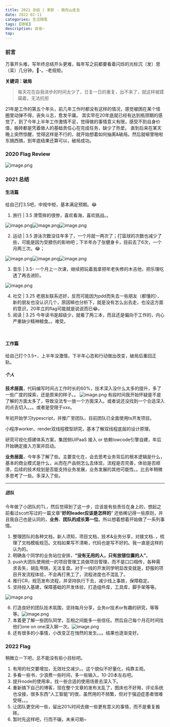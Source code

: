 ```yaml
---
title: 2021 总结 | 来影 - 我向山走去
date: 2022-02-11
categories: 生活随笔
tags: [随笔]
description: 自省~
top:
---
```


### 前言
万事开头难，写年终总结开头更难，每年写之前都要看着闪烁的光标沉（发）思（呆）几分钟。🐶-。-老规矩。

**关键词：破局**
> 每天花在自我进步的时间太少了，日复一日的重复，出不来了，就这样被蹂躏着，无法抗拒

<!-- more -->

21年是工作的第五个年头，前几年工作时都没有这样的情况，感觉被困在某个怪圈里动弹不得，丧失斗志，愈发平庸。
其实早在20年底就已经有达到瓶颈期的感觉了，到了今年上半年工作激情不足，觉得做的事情意义有限，感受不到自身价值，搬砖都是凭着做人的基础责任心在完成任务，缺少了热爱。
直到后来在某天晚上突然惊醒，觉得这样是不行的，就开始想着如何抽离&破局。然后就噼里啪啦东搞西搞，到年底结果还算可以，破局成功。
​

### 2020 Flag Review
![image.png](https://blog-1256757196.cos.ap-nanjing.myqcloud.com/1644481640490-5e76e8d8-80dd-4145-a072-1ac6d7f45be4.png)

### 2021 总结
#### 生活篇
给自己打3.5吧，中规中矩，基本满足预期。😂

1. 旅行 | 3.5 滑雪摔的很惨，喜欢看海，喜欢挑战。。

![image.png](https://blog-1256757196.cos.ap-nanjing.myqcloud.com/1644482481965-612bedc9-9ca0-4fd8-a0e5-d2d6af8b2f3a.png)![image.png](https://blog-1256757196.cos.ap-nanjing.myqcloud.com/1644482530529-cf0a38ea-0b38-4eb1-8d0c-6d49c90d4ec7.png)![image.png](https://blog-1256757196.cos.ap-nanjing.myqcloud.com/1644482707162-0a6c966d-6dfb-4c7a-8c3e-dcbe5e3f0b42.png)


2. 运动 | 3.5 游泳次数没往年多了，一个月就一两次了；打篮球的次数也减少了些，可能是因为受膝伤的影响吧；下半年办了张健身卡，目前去了6次，一个月两三次。😂；

![image.png](https://blog-1256757196.cos.ap-nanjing.myqcloud.com/1644483157909-636f9e76-f541-446a-bbc5-0ab76a5cd85e.png)![image.png](https://blog-1256757196.cos.ap-nanjing.myqcloud.com/1644483141982-94281a39-60b6-47f4-9722-48e81eaca8f4.png)![image.png](https://blog-1256757196.cos.ap-nanjing.myqcloud.com/1644483196297-beb47abb-1ff3-4891-9e93-6097c463e0b2.png)


3. 音乐 | 3.5- 一个月上一次课，继续把玩着我拿把年老失修的木吉他，把乐理吃透了再去进阶。

![image.png](https://blog-1256757196.cos.ap-nanjing.myqcloud.com/1644483469706-0da243f4-c9b7-4696-882b-5f5e6e9833c9.png)


4. 社交 | 3.25 老朋友联系还好，反而可能因为pdd而失去一些朋友（都懂的），新的朋友也没认识几个，原因嘛也分析下，就是没有怎么出去走，也没这方面的意识，20年立的flag可能就是说说而已😂。
4. 阅读 | 3.25 今年读书是超级少，就看了两三本，而且还是偏向于工作的，内心严重缺少精神粮食。。难受。

​

#### 工作篇
给自己打个3.5+，上半年没激情，下半年心态和行动做出改变，破局后重回正轨。
​

##### 个人
**技术层面**，代码编写时间占工作时长的60%，技术深入没什么太多的提升，多了一些广度的探索，还是原来的样子。。
![image.png](https://blog-1256757196.cos.ap-nanjing.myqcloud.com/1644486012769-53bace3b-2363-4d17-8f4b-b7987fa96865.png)
有段时间我开始怀疑是不是了解的方面太多了，导致没法专一放一个方面深入。或者说还没找到一个合适深入的点去切入。。。或者是受限于xxx。
​

年初开始学习typescript，并推广至团队，目前团队已全面使用ts开发项目。
​

小程序worker、render双线程模型研究，基本了解双线程底层的设计原理。


研究可视化搭建体系方案，集团侧UIPaaS 接入 or 依赖lowcode引擎自建，年后开始确定接入方案并启动。


**业务层面**，今年多了解了些。主要变化在，会去思考业务背后的根本逻辑是什么，基本的商业模式是什么，从而在产品侧怎么去体现，流程是否完善，体验是否顺滑，后续的技术规划是否能支持业务发展，业务发展的其他可能性。。比去年稍微多思考了一些。多深入了些。

---

##### 团队
今年做了小团队的TL，然后觉得到了这一步，应该是有些责任在身上的，想起之前看过scott写过的一篇文章“**好的leader应该是怎样的**” 还依稀记得一些原则，并且我自己也是认同的，**业务**、**团队的成长第一位**。所以想着想着开始做了一系列事情。

1. 整理团队的各种文档，新人须知，项目文档，技术&业务分享，对接文档..，梳理了文档模板规范。文档如果写不清晰，代码也是写不好的。我一直是这样的认为的。
1. 明确各个同学的业务站位安排，**“没有无用的人，只有放错位置的人”**。
1. push大团队使用统一的项目管理工具做项目管理，而不是口口相传，各种需求丢失，胡乱甩锅，无法复盘。对于一线的开发同学明显改变就是，舒服的项目开发流程体验，不会再打黑工了，流程进度也不混乱了。
1. 推行CR，规范发布流程，并坚持执行下去，减少线上事故，保障稳定。
1. 坚持投入基建，保障基础的开发体验，打造组件库，工具库，脚手架等等。

![image.png](https://blog-1256757196.cos.ap-nanjing.myqcloud.com/1644488546838-f9c7d731-a893-405f-a62b-b0ca3aec04c1.png)

6. 打造良好的团队技术氛围，坚持每月分享，业务or技术or有趣的研究，等等等。![image.png](https://blog-1256757196.cos.ap-nanjing.myqcloud.com/1644487254911-fc8457b5-2916-4a0d-971c-c3f402b15131.png)
6. 本着更了解一些团队同学，互相之间能多一些信任。然后自己每个月花时间找他们one on one深入聊一次。![image.png](https://blog-1256757196.cos.ap-nanjing.myqcloud.com/1644487647105-ccf319b0-338e-4278-a482-dc865f05acb7.png)
6. 还有很多的小事情，小改变正在悄然的发生。。。结果也逐渐变好。



### 2022 Flag
稍微立一下吧，总不能没有些小目标吧。

1. 有用的社交要增加，无效社交减少。。这个貌似不好量化，纯靠主观。
1. 多看一些书，少浪费一些时间，多一些输入，10-20本左右吧。
1. 提升node的使用率，找一些合适的使用场景去深入下。
1. 重新搞下自己的博客，现在整个文章的发布太乱了，图床也不好用，评论系统也没接，很多东西“人工智能”的很，虽然用的不频繁，但对于强迫症患者很难受呀。。。
1. 让团队更空闲一些，留出20%时间去做一些更有意义的事情，而不是重复搬砖。
1. 暂时先这样吧，行而不辍，未来可期~
